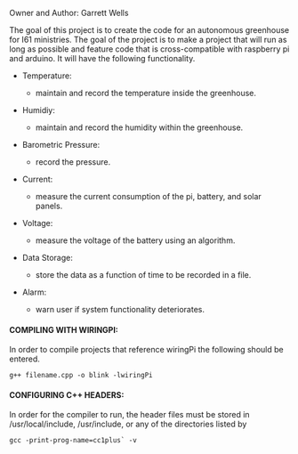 Owner and Author: Garrett Wells

The goal of this project is to create the code for an autonomous greenhouse for I61 ministries. The goal of the project is to make a project that will run as long as possible and feature code that is cross-compatible with raspberry pi and arduino. It will have the following functionality.
	
* Temperature:
	- maintain and record the temperature inside the greenhouse.

* Humidiy:
	- maintain and record the humidity within the greenhouse.

* Barometric Pressure:
	- record the pressure.

* Current:
	- measure the current consumption of the pi, battery, and solar panels.
	
* Voltage:
	- measure the voltage of the battery using an algorithm.

* Data Storage:
	- store the data as a function of time to be recorded in a file.

* Alarm:
	- warn user if system functionality deteriorates.


#### COMPILING WITH WIRINGPI:
In order to compile projects that reference wiringPi the following should be entered.
		
	g++ filename.cpp -o blink -lwiringPi

#### CONFIGURING C++ HEADERS:
In order for the compiler to run, the header files must be stored in /usr/local/include,
/usr/include, or any of the directories listed by 
	
	gcc -print-prog-name=cc1plus` -v
